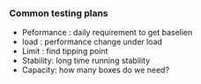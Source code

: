 ### Common testing plans

* Peformance : daily requirement to get baselien
* load : performance change under load
* Limit : find tipping point
* Stability: long time running stability
* Capacity: how many boxes do we need? 

